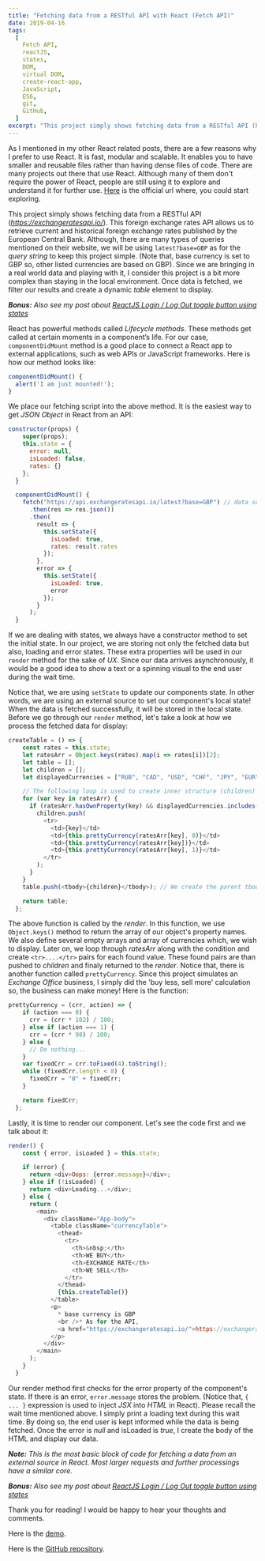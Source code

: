 ```yaml
---
title: "Fetching data from a RESTful API with React (Fetch API)"
date: 2019-04-16
tags:
  [
    Fetch API,
    reactJS,
    states,
    DOM,
    virtual DOM,
    create-react-app,
    JavaScript,
    ES6,
    git,
    GitHub,
  ]
excerpt: "This project simply shows fetching data from a RESTful API (https://exchangeratesapi.io/). Once data is fetched, we filter our results and create a dynamic table element to display."
---
```


As I mentioned in my other React related posts, there are a few reasons why I prefer to use React. It is fast, modular and scalable. It enables you to have smaller and reusable files rather than having dense files of code. There are many projects out there that use React. Although many of them don't require the power of React, people are still using it to explore and understand it for further use. [Here](https://reactjs.org/tutorial/tutorial.html) is the official url where, you could start exploring.

This project simply shows fetching data from a RESTful API (_https://exchangeratesapi.io/_). This foreign exchange rates API allows us to retrieve current and historical foreign exchange rates published by the European Central Bank. Although, there are many types of queries mentioned on their website, we will be using `latest?base=GBP` as for the _query string_ to keep this project simple. (Note that, base currency is set to GBP so, other listed currencies are based on GBP). Since we are bringing in a real world data and playing with it, I consider this project is a bit more complex than staying in the local environment. Once data is fetched, we filter our results and create a dynamic _table_ element to display.

**_Bonus:_** _Also see my post about [ReactJS Login / Log Out toggle button using states](https://alitursucular.github.io/reactjs-login-log-out-toggle-button-using-states/)_

React has powerful methods called _Lifecycle methods_. These methods get called at certain moments in a component’s life. For our case, `componentDidMount` method is a good place to connect a React app to external applications, such as web APIs or JavaScript frameworks. Here is how our method looks like:

```javascript
componentDidMount() {
  alert('I am just mounted!');
}
```

We place our fetching script into the above method. It is the easiest way to get _JSON Object_ in React from an API:

```javascript
constructor(props) {
    super(props);
    this.state = {
      error: null,
      isLoaded: false,
      rates: {}
    };
  }

  componentDidMount() {
    fetch("https://api.exchangeratesapi.io/latest?base=GBP") // data source is an object, not an array.
      .then(res => res.json())
      .then(
        result => {
          this.setState({
            isLoaded: true,
            rates: result.rates
          });
        },
        error => {
          this.setState({
            isLoaded: true,
            error
          });
        }
      );
  }
```

If we are dealing with states, we always have a constructor method to set the initial state. In our project, we are storing not only the fetched data but also, loading and error states. These extra properties will be used in our `render` method for the sake of _UX_. Since our data arrives asynchronously, it would be a good idea to show a text or a spinning visual to the end user during the wait time.

Notice that, we are using `setState` to update our components state. In other words, we are using an external source to set our component's local state! When the data is fetched successfully, it will be stored in the local state. Before we go through our `render` method, let's take a look at how we process the fetched data for display:

```javascript
createTable = () => {
    const rates = this.state;
    let ratesArr = Object.keys(rates).map(i => rates[i])[2];
    let table = [];
    let children = [];
    let displayedCurrencies = ["RUB", "CAD", "USD", "CHF", "JPY", "EUR"];

    // The following loop is used to create inner structure (children) of the table.
    for (var key in ratesArr) {
      if (ratesArr.hasOwnProperty(key) && displayedCurrencies.includes(key)) {
        children.push(
          <tr>
            <td>{key}</td>
            <td>{this.prettyCurrency(ratesArr[key], 0)}</td>
            <td>{this.prettyCurrency(ratesArr[key])}</td>
            <td>{this.prettyCurrency(ratesArr[key], 1)}</td>
          </tr>
        );
      }
    }
    table.push(<tbody>{children}</tbody>); // We create the parent tbody tags and add the inner loop (children).

    return table;
  };
```

The above function is called by the _render_. In this function, we use `Object.keys()` method to return the array of our object's property names. We also define several empty arrays and array of currencies which, we wish to display. Later on, we loop through _ratesArr_ along with the condition and create `<tr>....</tr>` pairs for each found value. These found pairs are than pushed to _children_ and finaly returned to the _render_. Notice that, there is another function called `prettyCurrency`. Since this project simulates an _Exchange Office_ business, I simply did the 'buy less, sell more' calculation so, the business can make money! Here is the function:

```javascript
prettyCurrency = (crr, action) => {
    if (action === 0) {
      crr = (crr * 102) / 100;
    } else if (action === 1) {
      crr = (crr * 98) / 100;
    } else {
      // Do nothing...
    }
    var fixedCrr = crr.toFixed(4).toString();
    while (fixedCrr.length < 8) {
      fixedCrr = "0" + fixedCrr;
    }

    return fixedCrr;
  };
```

Lastly, it is time to render our component. Let's see the code first and we talk about it:

```javascript
render() {
    const { error, isLoaded } = this.state;

    if (error) {
      return <div>Oops: {error.message}</div>;
    } else if (!isLoaded) {
      return <div>Loading...</div>;
    } else {
      return (
        <main>
          <div className="App-body">
            <table className="currencyTable">
              <thead>
                <tr>
                  <th>&nbsp;</th>
                  <th>WE BUY</th>
                  <th>EXCHANGE RATE</th>
                  <th>WE SELL</th>
                </tr>
              </thead>
              {this.createTable()}
            </table>
            <p>
              * base currency is GBP
              <br />* As for the API,
              <a href="https://exchangeratesapi.io/">https://exchangeratesapi.io/</a> is used.
            </p>
          </div>
        </main>
      );
    }
  }
```

Our render method first checks for the error property of the component's state. If there is an error, `error.message` stores the problem. (Notice that, `{ ... }` expression is used to inject _JSX_ into _HTML_ in React). Please recall the wait time mentioned above. I simply print a loading text during this wait time. By doing so, the end user is kept informed while the data is being fetched. Once the error is _null_ and isLoaded is _true_, I create the body of the HTML and display our data.

**_Note:_** _This is the most basic block of code for fetching a data from an external source in React. Most larger requests and further processings have a similar core._

**_Bonus:_** _Also see my post about [ReactJS Login / Log Out toggle button using states](https://alitursucular.github.io/reactjs-login-log-out-toggle-button-using-states/)_

Thank you for reading! I would be happy to hear your thoughts and comments.

Here is the [demo](https://alitursucular.github.io/fetching-api-data-with-reactjs-demo/).

Here is the [GitHub repository](https://github.com/alitursucular/fetching-api-data-with-reactjs-demo).
